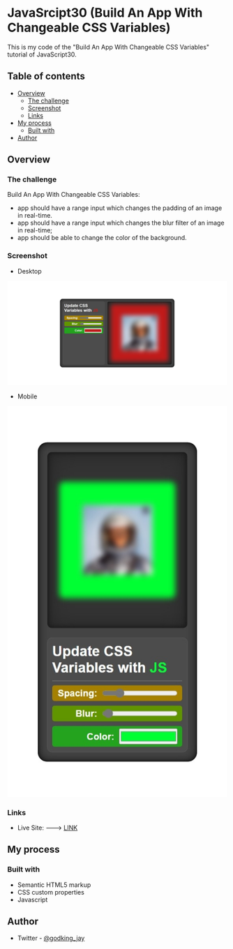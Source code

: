 # JavaSrcipt30 (Build An App With Changeable CSS Variables)

This is my code of the "Build An App With Changeable CSS Variables" tutorial of JavaScript30.

## Table of contents

- [Overview](#overview)
  - [The challenge](#the-challenge)
  - [Screenshot](#screenshot)
  - [Links](#links)
- [My process](#my-process)
  - [Built with](#built-with)
- [Author](#author)

## Overview

### The challenge

Build An App With Changeable CSS Variables:
- app should have a range input which changes the padding of an image in real-time.
- app should have a range input which changes the blur filter of an image in real-time;
- app should be able to change the color of the background.

### Screenshot

- Desktop

![Desktop](./screenshot.jpg)


- Mobile

![Mobile](./screenshot-mobile.jpg)

### Links

- Live Site: ---> [LINK](https://godkingjay.github.io/JavaScript30-03-Changeable-CSS-Variables-/)

## My process

### Built with

- Semantic HTML5 markup
- CSS custom properties
- Javascript

## Author

- Twitter - [@godking_jay](https://www.twitter.com/godking_jay)
